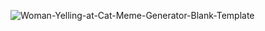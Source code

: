 ![Woman-Yelling-at-Cat-Meme-Generator-Blank-Template](https://user-images.githubusercontent.com/98805097/212765893-44902561-9d6f-4bab-a063-27cdfb30dc92.png)
